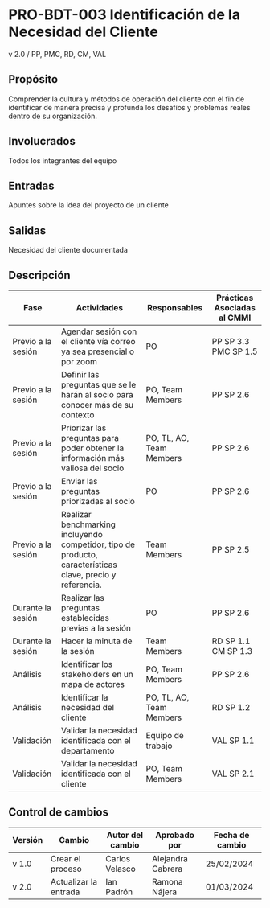 # PRO-BDT-003 Identificación de la Necesidad del Cliente

v 2.0 / PP, PMC, RD, CM, VAL

## Propósito

Comprender la cultura y métodos de operación del cliente con el fin de identificar de manera precisa y profunda los desafíos y problemas reales dentro de su organización.

## Involucrados

Todos los integrantes del equipo

## Entradas

Apuntes sobre la idea del proyecto de un cliente

## Salidas

Necesidad del cliente documentada

## Descripción

| Fase               | Actividades                                                                                                | Responsables             | Prácticas Asociadas al CMMI |
| ------------------ | ---------------------------------------------------------------------------------------------------------- | ------------------------ | --------------------------- |
| Previo a la sesión | Agendar sesión con el cliente vía correo ya sea presencial o por zoom                                      | PO                       | PP SP 3.3 <br/> PMC SP 1.5  |
| Previo a la sesión | Definir las preguntas que se le harán al socio para conocer más de su contexto                             | PO, Team Members         | PP SP 2.6                   |
| Previo a la sesión | Priorizar las preguntas para poder obtener la información más valiosa del socio                            | PO, TL, AO, Team Members | PP SP 2.6                   |
| Previo a la sesión | Enviar las preguntas priorizadas al socio                                                                  | PO                       | PP SP 2.6                   |
| Previo a la sesión | Realizar benchmarking incluyendo competidor, tipo de producto, características clave, precio y referencia. | Team Members             | PP SP 2.5                   |
| Durante la sesión  | Realizar las preguntas establecidas previas a la sesión                                                    | PO                       | PP SP 2.6                   |
| Durante la sesión  | Hacer la minuta de la sesión                                                                               | Team Members             | RD SP 1.1 <br/> CM SP 1.3   |
| Análisis           | Identificar los stakeholders en un mapa de actores                                                         | PO, Team Members         | PP SP 2.6                   |
| Análisis           | Identificar la necesidad del cliente                                                                       | PO, TL, AO, Team Members | RD SP 1.2                   |
| Validación         | Validar la necesidad identificada con el departamento                                                      | Equipo de trabajo        | VAL SP 1.1                  |
| Validación         | Validar la necesidad identificada con el cliente                                                           | PO, Team Members         | VAL SP 2.1                  |

## Control de cambios

| Versión | Cambio           | Autor del cambio | Aprobado por      | Fecha de cambio |
| ------- | ---------------- | ---------------- | ----------------- | --------------- |
| v 1.0 | Crear el proceso | Carlos Velasco   | Alejandra Cabrera | 25/02/2024      |
| v 2.0 | Actualizar la entrada | Ian Padrón  | Ramona Nájera     | 01/03/2024      |
